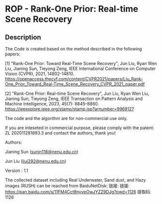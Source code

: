 # ROP - Rank-One Prior: Real-time Scene Recovery
Description
-----
The Code is created based on the method described in the following papers: 

[1] "Rank-One Prior: Toward Real-Time Scene Recovery", Jun Liu, Ryan Wen Liu, Jianing Sun, Tieyong Zeng, IEEE International Conference on Computer Vision (CVPR), 2021, 14802-14810.
https://openaccess.thecvf.com/content/CVPR2021/papers/Liu_Rank-One_Prior_Toward_Real-Time_Scene_Recovery_CVPR_2021_paper.pdf

[2] "Rank-One Prior: Real-time Scene Recovery", Jun Liu, Ryan Wen Liu, Jianing Sun, Tieyong Zeng, IEEE Transaction on Pattern Analysis and Machine Intelligence, 2023, 45(7): 8845–8860.
https://ieeexplore.ieee.org/stamp/stamp.jsp?arnumber=9969127

The code and the algorithm are for non-commercial use only. 

If you are inteseted in commercial purpose, please comply with the patent: ZL 202011281893.3 and contact the authors, thank you!


Authors: 

Jianing Sun (sunjn118@nenu.edu.cn)

Jun Liu (liuj292@nenu.edu.cn)
        
Version : 1.1 

The collected dataset including Real Underwater, Sand dust, and Hazy images (RUSH) can be reached from BaiduNetDisk:
链接: 链接: https://pan.baidu.com/s/11FM4Cct9nyvpOwJYZZ9DJg?pwd=1126 提取码: 1126
